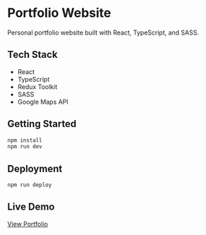 # Portfolio Website

Personal portfolio website built with React, TypeScript, and SASS.

## Tech Stack
- React
- TypeScript
- Redux Toolkit
- SASS
- Google Maps API

## Getting Started

```bash
npm install
npm run dev
```

## Deployment
```bash
npm run deploy
```

## Live Demo
[View Portfolio](https://my-name-is-ivan.github.io/portfolio-website)
